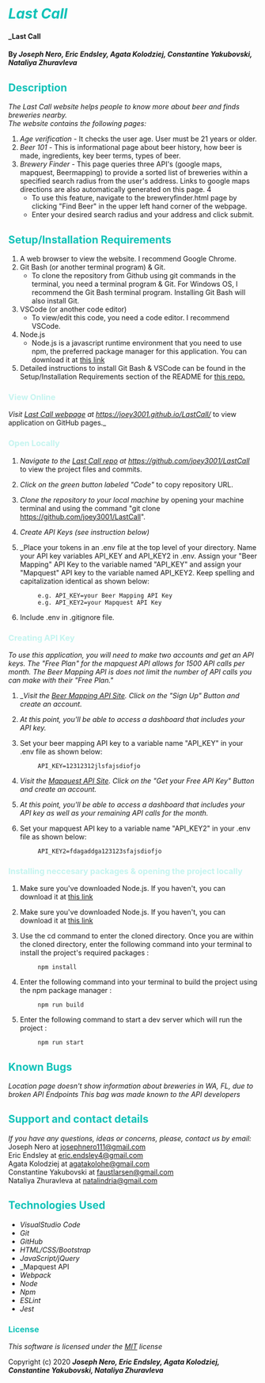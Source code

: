 # <span style="color:#0ec2b8">_Last Call_</span>

#### _Last Call 

#### By _**Joseph Nero, Eric Endsley, Agata Kolodziej, Constantine Yakubovski, Nataliya Zhuravleva**_

## <span style="color:#0ec2b8">Description</span>

_The Last Call website helps people to know more about beer and finds breweries nearby. <br>
The website contains the following pages:_

1. _Age verification_ - It checks the user age. User must be 21 years or older.
2. _Beer 101_ - This is informational page about beer history, how beer is made, ingredients, key beer terms, types of beer.
3. _Brewery Finder_ - This page queries three API's (google maps, mapquest, Beermapping) to provide a sorted list of breweries within a specified search radius from the user's address. Links to google maps directions are also automatically generated on this page. 4
    * To use this feature, navigate to the breweryfinder.html page by clicking "Find Beer" in the upper left hand corner of the webpage. 
    * Enter your desired search radius and your address and click submit. 

## <span style="color:#0ec2b8">Setup/Installation Requirements</span>

1. A web browser to view the website. I recommend Google Chrome.
2. Git Bash (or another terminal program) & Git.  
    - To clone the repository from Github using git commands in the terminal, you need a terminal program & Git. For Windows OS, I recommend the Git Bash terminal program. Installing Git Bash will also install Git. 
3. VSCode (or another code editor)
    - To view/edit this code, you need a code editor. I recommend VSCode. 
4. Node.js 
    - Node.js is a javascript runtime environment that you need to use npm, the preferred package manager for this application. You can download it at [this link](https://nodejs.org/en/download/)
5. Detailed instructions to install Git Bash & VSCode can be found in the Setup/Installation Requirements section of the README for [this repo.](https://github.com/joey3001/first-friday-project)

### <span style="color:#c4f4ef">View Online</span>

_Visit [Last Call webpage](https://joey3001.github.io/LastCall/) at https://joey3001.github.io/LastCall/_ to view application on GitHub pages.\_

### <span style="color:#c4f4ef">Open Locally</span>

1. _Navigate to the [Last Call repo](https://github.com/joey3001/LastCall) at https://github.com/joey3001/LastCall_ to view the project files and commits.
2. _Click on the green button labeled "Code"_ to copy repository URL.
3. _Clone the repository to your local machine_ by opening your machine terminal and using the command "git clone https://github.com/joey3001/LastCall".
4. _Create API Keys (see instruction below)_
5. _Place your tokens in an .env file at the top level of your directory. Name your API key variables API_KEY and API_KEY2 in .env. Assign your "Beer Mapping" API Key to the variable named "API_KEY" and assign your "Mapquest" API key to the variable named API_KEY2. Keep spelling and capitalization identical as shown below: 

            e.g. API_KEY=your Beer Mapping API Key
            e.g. API_KEY2=your Mapquest API Key

6. Include .env in .gitignore file.

### <span style="color:#c4f4ef">Creating API Key</span>

_To use this application, you will need to make two accounts and get an API keys. The "Free Plan" for the mapquest API allows for 1500 API calls per month. The Beer Mapping API is does not limit the number of API calls you can make with their "Free Plan."_ 

1. __Visit the [Beer Mapping API Site](https://beermapping.com/api/). Click on the "Sign Up" Button and create an account._
2. _At this point, you'll be able to access a dashboard that includes your API key._
3. Set your beer mapping API key to a variable name "API_KEY" in  your .env file as shown below: 

            API_KEY=12312312jlsfajsdiofjo

4. _Visit the [Mapquest API Site](https://developer.mapquest.com/). Click on the "Get your Free API Key" Button and create an account._
5. _At this point, you'll be able to access a dashboard that includes your API key as well as your remaining API calls for the month._
6. Set your mapquest API key to a variable name "API_KEY2" in  your .env file as shown below: 

            API_KEY2=fdagaddga123123sfajsdiofjo

### <span style="color:#c4f4ef">Installing neccesary packages & opening the project locally</span>

1. Make sure you've downloaded Node.js. If you haven't, you can download it at [this link](https://nodejs.org/en/download/) 

2. Make sure you've downloaded Node.js. If you haven't, you can download it at [this link](https://nodejs.org/en/download/)

3. Use the cd command to enter the cloned directory. Once you are within the cloned directory, enter the following command into your terminal to install the project's required packages : 

            npm install

4. Enter the following command into your terminal to build the project using the npm package manager : 

            npm run build

5. Enter the following command to start a dev server which will run the project : 

            npm run start

## <span style="color:#0ec2b8">Known Bugs</span>

_Location page doesn't show information about breweries in WA, FL, due to broken API Endpoints_
_This bag was made known to the API developers_

## <span style="color:#0ec2b8">Support and contact details</span>

_If you have any questions, ideas or concerns, please, contact us by email:_ 
Joseph Nero at [josephnero111@gmail.com](mailto:josephnero111@gmail.com)<br>
Eric Endsley at [eric.endsley4@gmail.com](mailto:eric.endsley4@gmail.com)<br>
Agata Kolodziej at [agatakolohe@gmail.com](mailto:agatakolohe@gmail.com)<br>
Constantine Yakubovski at [faustlarsen@gmail.com](mailto:faustlarsen@gmail.com)<br>
Nataliya Zhuravleva at [natalindria@gmail.com](mailto:natalindria@gmail.com)<br>

## <span style="color:#0ec2b8">Technologies Used</span>

- _VisualStudio Code_
- _Git_
- _GitHub_
- _HTML/CSS/Bootstrap_
- _JavaScript/jQuery_
- _Mapquest API
- _Webpack_
- _Node_
- _Npm_
- _ESLint_
- _Jest_

### <span style="color:#0ec2b8">License</span>

_This software is licensed under the [MIT](https://choosealicense.com/licenses/mit/) license_

Copyright (c) 2020 **_Joseph Nero, Eric Endsley, Agata Kolodziej,  Constantine Yakubovski, Nataliya Zhuravleva_**
